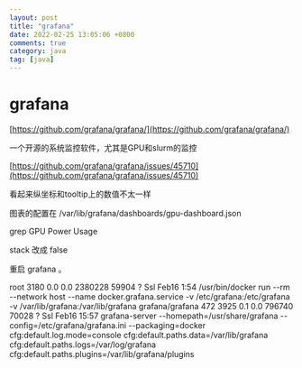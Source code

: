 ```yaml
---
layout: post
title: "grafana"
date: 2022-02-25 13:05:06 +0800
comments: true
category: java
tag: [java]
---
```




#  grafana   

[https://github.com/grafana/grafana/](https://github.com/grafana/grafana/)



一个开源的系统监控软件，尤其是GPU和slurm的监控



[https://github.com/grafana/grafana/issues/45710](https://github.com/grafana/grafana/issues/45710)

看起来纵坐标和tooltip上的数值不太一样



图表的配置在 /var/lib/grafana/dashboards/gpu-dashboard.json

grep  GPU Power Usage 

stack 改成 false

重启  grafana 。



root        3180  0.0  0.0 2380228 59904 ?       Ssl  Feb16   1:54 /usr/bin/docker run --rm --network host --name docker.grafana.service -v /etc/grafana:/etc/grafana -v /var/lib/grafana:/var/lib/grafana grafana/grafana
472         3925  0.1  0.0 796740 70028 ?        Ssl  Feb16  15:57 grafana-server --homepath=/usr/share/grafana --config=/etc/grafana/grafana.ini --packaging=docker cfg:default.log.mode=console cfg:default.paths.data=/var/lib/grafana cfg:default.paths.logs=/var/log/grafana cfg:default.paths.plugins=/var/lib/grafana/plugins